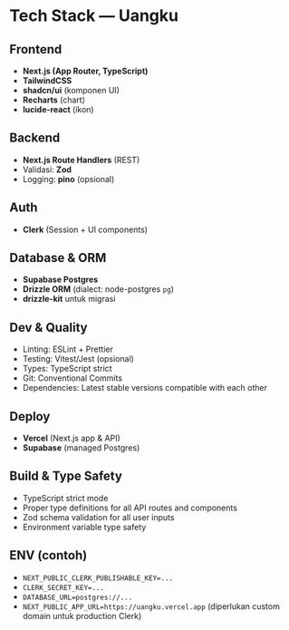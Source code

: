 # Tech Stack — Uangku

## Frontend
- **Next.js (App Router, TypeScript)**
- **TailwindCSS**
- **shadcn/ui** (komponen UI)
- **Recharts** (chart)
- **lucide-react** (ikon)

## Backend
- **Next.js Route Handlers** (REST)
- Validasi: **Zod**
- Logging: **pino** (opsional)

## Auth
- **Clerk** (Session + UI components)

## Database & ORM
- **Supabase Postgres**
- **Drizzle ORM** (dialect: node-postgres `pg`)
- **drizzle-kit** untuk migrasi

## Dev & Quality
- Linting: ESLint + Prettier
- Testing: Vitest/Jest (opsional)
- Types: TypeScript strict
- Git: Conventional Commits
- Dependencies: Latest stable versions compatible with each other

## Deploy
- **Vercel** (Next.js app & API)
- **Supabase** (managed Postgres)

## Build & Type Safety
- TypeScript strict mode
- Proper type definitions for all API routes and components
- Zod schema validation for all user inputs
- Environment variable type safety

## ENV (contoh)
- `NEXT_PUBLIC_CLERK_PUBLISHABLE_KEY=...`
- `CLERK_SECRET_KEY=...`
- `DATABASE_URL=postgres://...`
- `NEXT_PUBLIC_APP_URL=https://uangku.vercel.app` (diperlukan custom domain untuk production Clerk)
